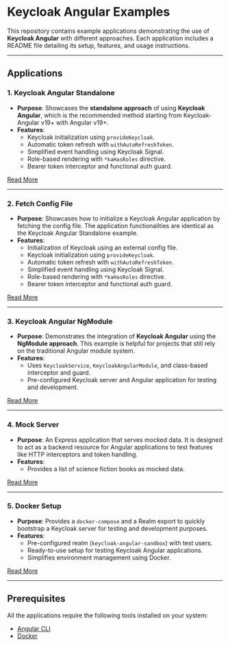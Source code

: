 # Keycloak Angular Examples

This repository contains example applications demonstrating the use of **Keycloak Angular** with different approaches. Each application includes a README file detailing its setup, features, and usage instructions.

---

## Applications

### 1. **Keycloak Angular Standalone**

- **Purpose**: Showcases the **standalone approach** of using **Keycloak Angular**, which is the recommended method starting from Keycloak-Angular v19+ with Angular v19+.
- **Features**:
  - Keycloak initialization using `provideKeycloak`.
  - Automatic token refresh with `withAutoRefreshToken`.
  - Simplified event handling using Keycloak Signal.
  - Role-based rendering with `*kaHasRoles` directive.
  - Bearer token interceptor and functional auth guard.

[Read More](./standalone/README.md)

---

### 2. **Fetch Config File**

- **Purpose**: Showcases how to initialize a Keycloak Angular application by fetching the config file. The application functionalities are identical as the Keycloak Angular Standalone example.
- **Features**:
  - Initialization of Keycloak using an external config file.
  - Keycloak initialization using `provideKeycloak`.
  - Automatic token refresh with `withAutoRefreshToken`.
  - Simplified event handling using Keycloak Signal.
  - Role-based rendering with `*kaHasRoles` directive.
  - Bearer token interceptor and functional auth guard.

[Read More](./fetch_config/README.md)

---

### 3. **Keycloak Angular NgModule**

- **Purpose**: Demonstrates the integration of **Keycloak Angular** using the **NgModule approach**. This example is helpful for projects that still rely on the traditional Angular module system.
- **Features**:
  - Uses `KeycloakService`, `KeycloakAngularModule`, and class-based interceptor and guard.
  - Pre-configured Keycloak server and Angular application for testing and development.

[Read More](./ngmodule/README.md)

---

### 4. **Mock Server**

- **Purpose**: An Express application that serves mocked data. It is designed to act as a backend resource for Angular applications to test features like HTTP interceptors and token handling.
- **Features**:
  - Provides a list of science fiction books as mocked data.

[Read More](./mockserver/README.md)

---

### 5. **Docker Setup**

- **Purpose**: Provides a `docker-compose` and a Realm export to quickly bootstrap a Keycloak server for testing and development purposes.
- **Features**:
  - Pre-configured realm (`keycloak-angular-sandbox`) with test users.
  - Ready-to-use setup for testing Keycloak Angular applications.
  - Simplifies environment management using Docker.

[Read More](./docker/README.md)

---

## Prerequisites

All the applications require the following tools installed on your system:

- [Angular CLI](https://cli.angular.io/)
- [Docker](https://www.docker.com/)
